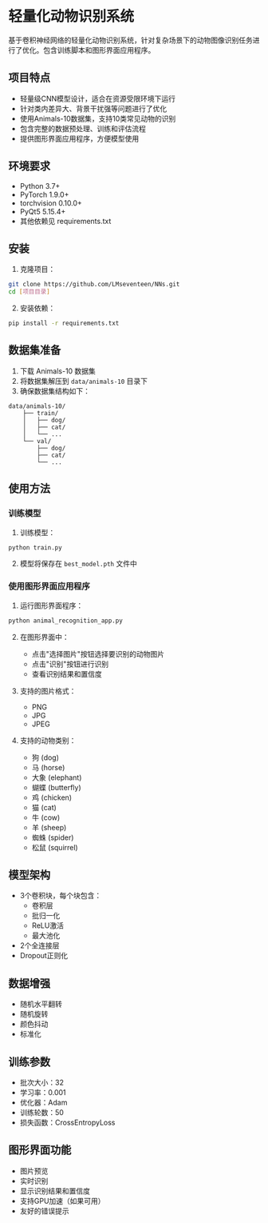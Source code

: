 # 轻量化动物识别系统

基于卷积神经网络的轻量化动物识别系统，针对复杂场景下的动物图像识别任务进行了优化。包含训练脚本和图形界面应用程序。

## 项目特点

- 轻量级CNN模型设计，适合在资源受限环境下运行
- 针对类内差异大、背景干扰强等问题进行了优化
- 使用Animals-10数据集，支持10类常见动物的识别
- 包含完整的数据预处理、训练和评估流程
- 提供图形界面应用程序，方便模型使用

## 环境要求

- Python 3.7+
- PyTorch 1.9.0+
- torchvision 0.10.0+
- PyQt5 5.15.4+
- 其他依赖见 requirements.txt

## 安装

1. 克隆项目：
```bash
git clone https://github.com/LMseventeen/NNs.git
cd [项目目录]
```

2. 安装依赖：
```bash
pip install -r requirements.txt
```

## 数据集准备

1. 下载 Animals-10 数据集
2. 将数据集解压到 `data/animals-10` 目录下
3. 确保数据集结构如下：
```
data/animals-10/
    ├── train/
    │   ├── dog/
    │   ├── cat/
    │   └── ...
    └── val/
        ├── dog/
        ├── cat/
        └── ...
```

## 使用方法

### 训练模型

1. 训练模型：
```bash
python train.py
```

2. 模型将保存在 `best_model.pth` 文件中

### 使用图形界面应用程序

1. 运行图形界面程序：
```bash
python animal_recognition_app.py
```

2. 在图形界面中：
   - 点击"选择图片"按钮选择要识别的动物图片
   - 点击"识别"按钮进行识别
   - 查看识别结果和置信度

3. 支持的图片格式：
   - PNG
   - JPG
   - JPEG

4. 支持的动物类别：
   - 狗 (dog)
   - 马 (horse)
   - 大象 (elephant)
   - 蝴蝶 (butterfly)
   - 鸡 (chicken)
   - 猫 (cat)
   - 牛 (cow)
   - 羊 (sheep)
   - 蜘蛛 (spider)
   - 松鼠 (squirrel)

## 模型架构

- 3个卷积块，每个块包含：
  - 卷积层
  - 批归一化
  - ReLU激活
  - 最大池化
- 2个全连接层
- Dropout正则化

## 数据增强

- 随机水平翻转
- 随机旋转
- 颜色抖动
- 标准化

## 训练参数

- 批次大小：32
- 学习率：0.001
- 优化器：Adam
- 训练轮数：50
- 损失函数：CrossEntropyLoss

## 图形界面功能

- 图片预览
- 实时识别
- 显示识别结果和置信度
- 支持GPU加速（如果可用）
- 友好的错误提示 


